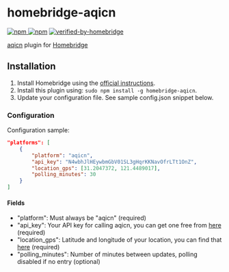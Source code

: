 # homebridge-aqicn

[![npm](https://img.shields.io/npm/v/homebridge-aqicn) ![npm](https://img.shields.io/npm/dt/homebridge-aqicn)](https://www.npmjs.com/package/homebridge-aqicn) [![verified-by-homebridge](https://badgen.net/badge/homebridge/verified/purple)](https://github.com/homebridge/homebridge/wiki/Verified-Plugins)

[aqicn](http://aqicn.org) plugin for [Homebridge](https://github.com/nfarina/homebridge)

## Installation

1. Install Homebridge using the [official instructions](https://github.com/homebridge/homebridge/wiki).
2. Install this plugin using: `sudo npm install -g homebridge-aqicn`.
3. Update your configuration file. See sample config.json snippet below.

### Configuration

Configuration sample:

```json
"platforms": [
    {
        "platform": "aqicn",
        "api_key": "N4wbhJlHEywbmGbV01SL3gHqrKKNavOfrLTt1OnZ",
        "location_gps": [31.2047372, 121.4489017],
        "polling_minutes": 30
    }
]
```

#### Fields

* "platform": Must always be "aqicn" (required)
* "api_key": Your API key for calling aqicn, you can get one free from [here](https://aqicn.org/data-platform/token/) (required)
* "location_gps": Latitude and longitude of your location, you can find that [here](http://www.mapcoordinates.net/en) (required)
* "polling_minutes": Number of minutes between updates, polling disabled if no entry (optional)
